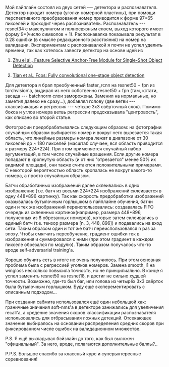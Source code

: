 Мой пайплайн состоял из двух сетей --- детектора и распознавателя. Детектор находит номера (уголки номерной пластины), при помощи перспективного преобразования номер приводится к форме 97\*65 пикселей и проходит через распознаватель. Распознаватель ---  resnet34 с макспулингом и полносвязным слоем, выход которого имеет форму 9*(число символов + 1). Распознавалка показывала рекультат в 0.28 ошибки (в смысле редакционного расстояния) на номер на валидации. Экспериментам с распознавалкой я почти не успел уделить времени, так как хотелось завести детектор на основе идей из

1. [Zhu el al., Feature Selective Anchor-Free Module for Single-Shot Object Detection](http://openaccess.thecvf.com/content_CVPR_2019/papers/Zhu_Feature_Selective_Anchor-Free_Module_for_Single-Shot_Object_Detection_CVPR_2019_paper.pdf)

2. [Tian et al., Fcos: Fully convolutional one-stage object detection](http://openaccess.thecvf.com/content_ICCV_2019/papers/Tian_FCOS_Fully_Convolutional_One-Stage_Object_Detection_ICCV_2019_paper.pdf)

Для детектора я брал преобученный faster_rcnn на resnet50 + fpn из torchvision'а, выдирал из него собственно resnet50 + fpn (там, кстати, засада --- batchnorm слои заморожены. Заменил на нормальные, но заметил далеко не сразу...), добавлял голову (две ветви --- классификация и регрессия --- четыре 3х3 свёрточный слоя). Помимо бокса и углов номера ветвь регрессии предсказывала "центровость", как описано во второй статье.

Фотографии предобрабатывались следующим образом: на фотографии случайным образом выбирается номер и вокруг него вырезается такая область, что линейные размеры номера лежат в диапазоне от 30 пикселей до ~ 180 пикселей (масштаб случаен, вся область приводится к размеру 224\*224). При этом применяется случайный набор аугументаций, в том числе случайные вращения. Если другие номера попадают в кропнутую область (и от них "отрезается" менее 50% их видимой площади), они также считаются положительными примерами. С некоторой вероятностью область кропалась не вокруг какого-то номера, а просто случайным образом.

Батчи обработанных изображений далее склеивались в одно изображение (т.е. батч из восьми 224\*224 изображений склеивается в одну 448\*896 картинку). Так как скорость предобработки изображений оказывалась бутылочным горлышком в пайплайне обучения, батчи один и тех же изображений переиспользовались: создавалась FIFO очередь из склеенных картинок(например, размера 448\*896, полученных из 8 обрезанных номеров), которые затем склеивались в единый батч (т.е. тензор размера [n, 3, 448, 896]) и подавались на вход сети. Таким образом один и тот же батч переиспользовался n раз за эпоху. Чтобы смягчить переобучение, градиент ошибки тек в изображения и суммировался с ними (при этом градиент в каждом пикселе обрезался по модулю). Таким образом получалось что-то вроде self-adversarial training'а.

Хорошо обучить сеть в итоге не очень получилось. При этом основная проблема была с регрессией уголков номеров. Замена smooth_l1 на wingloss несколько повысила точность, но не принципиально. В конце я успел заменить resnet50 на resnet18, и достиг не сильно худшей точности. Возможно, где-то был баг, или голова из четырёх 3x3 свёрток была бутылочным горлышком. Буду ещё эксперементировать с описанным подходом...

При создании сабмита использовался ещё один небольшой хак: граничные значения soft-nms'а в детекторе занижались для увеличения recall'а, а средение значения скоров классификации распознавателя использовались для отбрасывания ложных детекций. Отсекающее значение выбиралось на основании распределения средних скоров при фиксированном числе ошибок на валидационном множестве.



P.S. Я ещё выкладывал бэйзлайн до того, как был выложен "официальный". За него, вроде, полагаются дополнительные баллы?..

P.P.S. Большое спасибо за классный курс и суперынтересные соревнования! 
